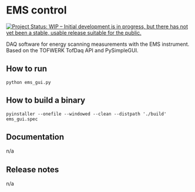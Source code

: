 # EMS control

<!-- badges: start -->
[![Project Status: WIP – Initial development is in progress, but there has not yet been a stable, usable release suitable for the public.](https://www.repostatus.org/badges/latest/wip.svg)](https://www.repostatus.org/#wip)
<!-- badges: end -->

DAQ software for energy scanning measurements with the EMS instrument.
Based on the TOFWERK TofDaq API and PySimpleGUI.

## How to run
```
python ems_gui.py
```

## How to build a binary

```
pyinstaller --onefile --windowed --clean --distpath './build'  ems_gui.spec
```

## Documentation
n/a

## Release notes
n/a

